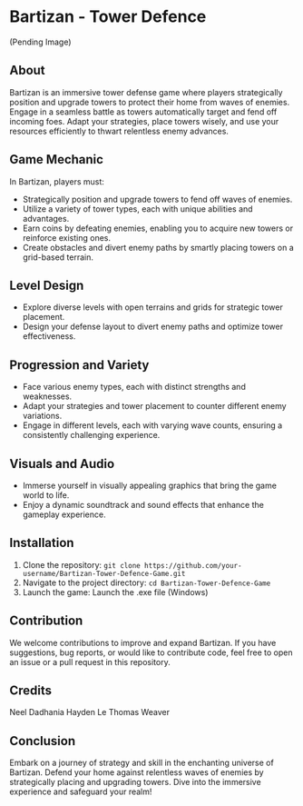 # Bartizan - Tower Defence

(Pending Image)

## About

Bartizan is an immersive tower defense game where players strategically position and upgrade towers to protect their home from waves of enemies. Engage in a seamless battle as towers automatically target and fend off incoming foes. Adapt your strategies, place towers wisely, and use your resources efficiently to thwart relentless enemy advances.

## Game Mechanic

In Bartizan, players must:

- Strategically position and upgrade towers to fend off waves of enemies.
- Utilize a variety of tower types, each with unique abilities and advantages.
- Earn coins by defeating enemies, enabling you to acquire new towers or reinforce existing ones.
- Create obstacles and divert enemy paths by smartly placing towers on a grid-based terrain.

## Level Design

- Explore diverse levels with open terrains and grids for strategic tower placement.
- Design your defense layout to divert enemy paths and optimize tower effectiveness.

## Progression and Variety

- Face various enemy types, each with distinct strengths and weaknesses.
- Adapt your strategies and tower placement to counter different enemy variations.
- Engage in different levels, each with varying wave counts, ensuring a consistently challenging experience.

## Visuals and Audio

- Immerse yourself in visually appealing graphics that bring the game world to life.
- Enjoy a dynamic soundtrack and sound effects that enhance the gameplay experience.

## Installation

1. Clone the repository: `git clone https://github.com/your-username/Bartizan-Tower-Defence-Game.git`
2. Navigate to the project directory: `cd Bartizan-Tower-Defence-Game`
3. Launch the game: Launch the .exe file (Windows)

## Contribution

We welcome contributions to improve and expand Bartizan. If you have suggestions, bug reports, or would like to contribute code, feel free to open an issue or a pull request in this repository.

## Credits

Neel Dadhania
Hayden Le
Thomas Weaver


## Conclusion

Embark on a journey of strategy and skill in the enchanting universe of Bartizan. Defend your home against relentless waves of enemies by strategically placing and upgrading towers. Dive into the immersive experience and safeguard your realm!

